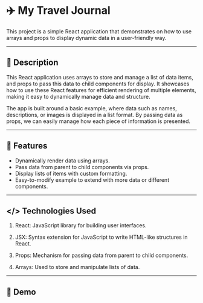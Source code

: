 # ✈️ My Travel Journal

This project is a simple React application that demonstrates on how to use arrays and props to display dynamic data in a user-friendly way.

---

## 📌 Description

This React application uses arrays to store and manage a list of data items, and props to pass this data to child components for display. It showcases how to use these React features for efficient rendering of multiple elements, making it easy to dynamically manage data and structure.

The app is built around a basic example, where data such as names, descriptions, or images is displayed in a list format. By passing data as props, we can easily manage how each piece of information is presented.

---

## 🎯 Features

* Dynamically render data using arrays.
* Pass data from parent to child components via props.
* Display lists of items with custom formatting.
* Easy-to-modify example to extend with more data or different components.

---

## </> Technologies Used

1. React: JavaScript library for building user interfaces.

2. JSX: Syntax extension for JavaScript to write HTML-like structures in React.

3. Props: Mechanism for passing data from parent to child components.

4. Arrays: Used to store and manipulate lists of data.

---

## 📸 Demo
